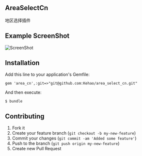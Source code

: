 ## AreaSelectCn

地区选择插件

## Example ScreenShot

![ScreenShot](https://raw.github.com/Kehao/area_select_cn/master/app/assets/images/area_select_cn/area_select_cn.png)

## Installation

Add this line to your application's Gemfile:

    gem 'area_cn',:git=>"git@github.com:Kehao/area_select_cn.git"

And then execute:

    $ bundle

## Contributing

1. Fork it
2. Create your feature branch (`git checkout -b my-new-feature`)
3. Commit your changes (`git commit -am 'Added some feature'`)
4. Push to the branch (`git push origin my-new-feature`)
5. Create new Pull Request


